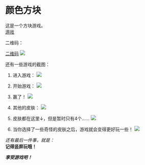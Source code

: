 # 颜色方块

这是一个方块游戏。  
[游戏](https://yufeixian.github.io/Color_Block_SCV/)

二维码：

[二维码](https://yufeixian.github.io/Color_Block_SCV/img/QRCode.png)
![](https://yufeixian.github.io/Color_Block_SCV/img/QRCode.png)

还有一些游戏的截图：

1. 进入游戏：
  ![](https://yufeixian.github.io/Color_Block_SCV/img/start.png)

2. 开始游戏：
  ![](https://yufeixian.github.io/Color_Block_SCV/img/playStart.png)

3. 赢了！
  ![](https://yufeixian.github.io/Color_Block_SCV/img/win.png)

4. 其他的皮肤：
  ![](https://yufeixian.github.io/Color_Block_SCV/img/otherTheme.png)

5. 皮肤都在这里↓，但是暂时只有4个……
  ![](https://yufeixian.github.io/Color_Block_SCV/img/themes.png)

6. 当你选择了一些奇怪的皮肤之后，游戏就会变得更好玩一些！
  ![](https://yufeixian.github.io/Color_Block_SCV/img/specialTheme.png)

*还有最后一件事，就是：*  
**记得竖屏玩哦！**


***享受游戏吧！***
